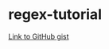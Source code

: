 # regex-tutorial

[Link to GitHub gist](https://gist.github.com/WilliamGeorgeThomas/f4c840507e5142a9605020fe00325a72)